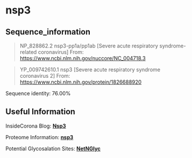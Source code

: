 # nsp3
## Sequence_information

>NP_828862.2 nsp3-pp1a/pp1ab [Severe acute respiratory syndrome-related coronavirus]
From: https://www.ncbi.nlm.nih.gov/nuccore/NC_004718.3

>YP_009742610.1 nsp3 [Severe acute respiratory syndrome coronavirus 2]
From: https://www.ncbi.nlm.nih.gov/protein/1826688920

Sequence identity: 76.00%

## Useful Information
InsideCorona Blog: [**Nsp3**](https://insidecorona.net/the-virus/nsp3/)

Proteome Information: [**nsp3**](https://github.com/thorn-lab/coronavirus_structural_task_force/blob/master/pdb/nsp3/proteome_information.txt)

Potential Glycosalation Sites: [**NetNGlyc**](https://github.com/thorn-lab/coronavirus_structural_task_force/blob/master/pdb/nsp3/NetNGlyc_nsp3) 
